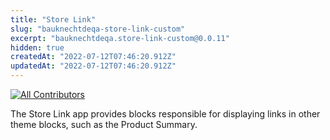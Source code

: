 ```yaml
---
title: "Store Link"
slug: "bauknechtdeqa-store-link-custom"
excerpt: "bauknechtdeqa.store-link-custom@0.0.11"
hidden: true
createdAt: "2022-07-12T07:46:20.912Z"
updatedAt: "2022-07-12T07:46:20.912Z"
---
```

<!-- DOCS-IGNORE:start -->
<!-- ALL-CONTRIBUTORS-BADGE:START - Do not remove or modify this section -->
[![All Contributors](https://img.shields.io/badge/all_contributors-1-orange.svg?style=flat-square)](#contributors-)
<!-- ALL-CONTRIBUTORS-BADGE:END -->
<!-- DOCS-IGNORE:end -->

The Store Link app provides blocks responsible for displaying links in other theme blocks, such as the Product Summary. 

<!-- DOCS-IGNORE:end -->